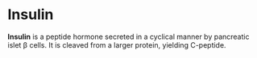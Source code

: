 # Insulin

**Insulin** is a peptide hormone secreted in a cyclical manner by
pancreatic islet β cells. It is cleaved from a larger protein, yielding
C-peptide.
